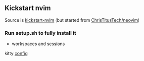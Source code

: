 ## Kickstart nvim

Source is [kickstart-nvim](https://github.com/nvim-lua/kickstart.nvim) (but started from [ChrisTitusTech/neovim](https://github.com/ChrisTitusTech/neovim))


### Run setup.sh to fully install it
- workspaces and sessions

kitty [config](https://github.com/ChrisTitusTech/hyprland-titus/tree/main/dotconfig/kitty)
